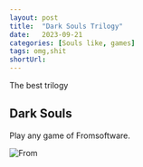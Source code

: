 ```yaml
---
layout: post
title:  "Dark Souls Trilogy"
date:   2023-09-21
categories: [Souls like, games]
tags: omg,shit
shortUrl: 
---
```

The best trilogy

Dark Souls
----------------
Play any game of Fromsoftware.

![From](https://static1.thegamerimages.com/wordpress/wp-content/uploads/2023/03/fromsoftware-souls-games-ranked.jpg?q=50&fit=contain&w=943&h=500&dpr=1.5)



